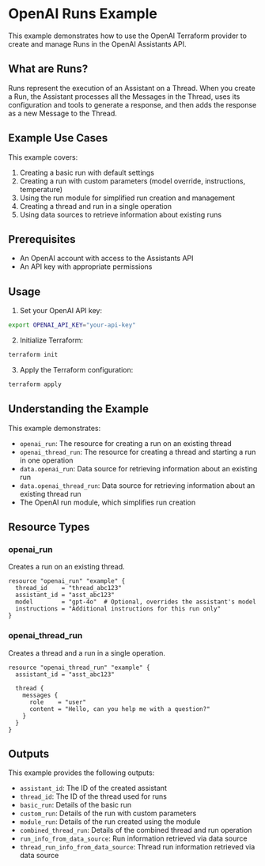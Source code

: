 # OpenAI Runs Example

This example demonstrates how to use the OpenAI Terraform provider to create and manage Runs in the OpenAI Assistants API.

## What are Runs?

Runs represent the execution of an Assistant on a Thread. When you create a Run, the Assistant processes all the Messages in the Thread, uses its configuration and tools to generate a response, and then adds the response as a new Message to the Thread.

## Example Use Cases

This example covers:

1. Creating a basic run with default settings
2. Creating a run with custom parameters (model override, instructions, temperature)
3. Using the run module for simplified run creation and management
4. Creating a thread and run in a single operation
5. Using data sources to retrieve information about existing runs

## Prerequisites

- An OpenAI account with access to the Assistants API
- An API key with appropriate permissions

## Usage

1. Set your OpenAI API key:

```bash
export OPENAI_API_KEY="your-api-key"
```

2. Initialize Terraform:

```bash
terraform init
```

3. Apply the Terraform configuration:

```bash
terraform apply
```

## Understanding the Example

This example demonstrates:

- `openai_run`: The resource for creating a run on an existing thread
- `openai_thread_run`: The resource for creating a thread and starting a run in one operation
- `data.openai_run`: Data source for retrieving information about an existing run
- `data.openai_thread_run`: Data source for retrieving information about an existing thread run
- The OpenAI run module, which simplifies run creation

## Resource Types

### openai_run

Creates a run on an existing thread.

```hcl
resource "openai_run" "example" {
  thread_id    = "thread_abc123"
  assistant_id = "asst_abc123"
  model        = "gpt-4o"  # Optional, overrides the assistant's model
  instructions = "Additional instructions for this run only"
}
```

### openai_thread_run

Creates a thread and a run in a single operation.

```hcl
resource "openai_thread_run" "example" {
  assistant_id = "asst_abc123"
  
  thread {
    messages {
      role    = "user"
      content = "Hello, can you help me with a question?"
    }
  }
}
```

## Outputs

This example provides the following outputs:

- `assistant_id`: The ID of the created assistant
- `thread_id`: The ID of the thread used for runs
- `basic_run`: Details of the basic run
- `custom_run`: Details of the run with custom parameters
- `module_run`: Details of the run created using the module
- `combined_thread_run`: Details of the combined thread and run operation
- `run_info_from_data_source`: Run information retrieved via data source
- `thread_run_info_from_data_source`: Thread run information retrieved via data source 